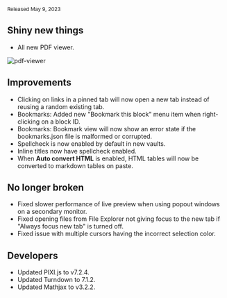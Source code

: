 <small>Released May 9, 2023</small>

## Shiny new things

- All new PDF viewer.

<img alt="pdf-viewer" src="https://github.com/obsidianmd/obsidian-help/assets/693981/2187e955-3c4c-436e-a590-b0623cab65e7">

## Improvements

- Clicking on links in a pinned tab will now open a new tab instead of reusing a random existing tab.
- Bookmarks: Added new "Bookmark this block" menu item when right-clicking on a block ID.
- Bookmarks: Bookmark view will now show an error state if the bookmarks.json file is malformed or corrupted.
- Spellcheck is now enabled by default in new vaults.
- Inline titles now have spellcheck enabled.
- When **Auto convert HTML** is enabled, HTML tables will now be converted to markdown tables on paste.

## No longer broken

- Fixed slower performance of live preview when using popout windows on a secondary monitor.
- Fixed opening files from File Explorer not giving focus to the new tab if "Always focus new tab" is turned off.
- Fixed issue with multiple cursors having the incorrect selection color.

## Developers

- Updated PIXI.js to v7.2.4.
- Updated Turndown to 7.1.2.
- Updated Mathjax to v3.2.2.
